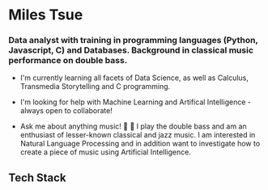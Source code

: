 # Miles Tsue

### Data analyst with training in programming languages (Python, Javascript, C) and Databases. Background in classical music performance on double bass.

* I'm currently learning all facets of Data Science, as well as Calculus, Transmedia Storytelling and C programming.

* I'm looking for help with Machine Learning and Artifical Intelligence - always open to collaborate!

* Ask me about anything music! 🎹 🎻 I play the double bass and am an enthusiast of lesser-known classical and jazz music. I am interested in Natural Language Processing and in addition want to investigate how to create a piece of music using Artificial Intelligence. 

## Tech Stack

